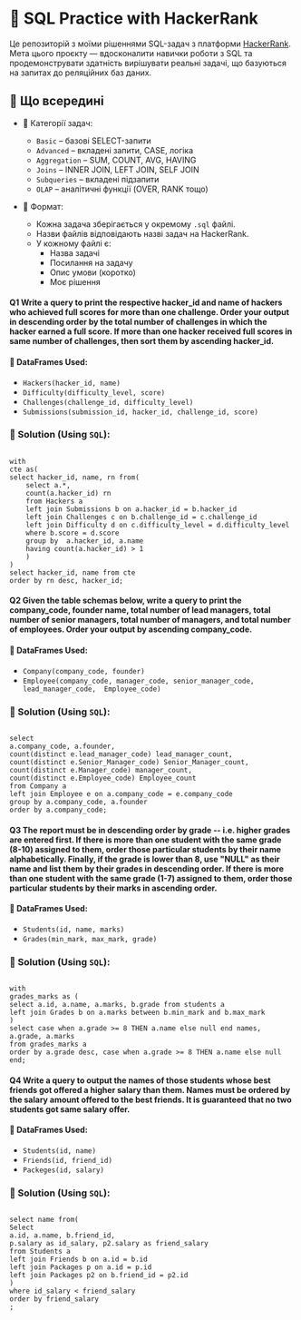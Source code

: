 # 🧠 SQL Practice with HackerRank

Це репозиторій з моїми рішеннями SQL-задач з платформи [HackerRank](https://www.hackerrank.com/domains/sql). Мета цього проєкту — вдосконалити навички роботи з SQL та продемонструвати здатність вирішувати реальні задачі, що базуються на запитах до реляційних баз даних.

## 🧩 Що всередині

- 📁 Категорії задач:
  - `Basic` – базові SELECT-запити
  - `Advanced` – вкладені запити, CASE, логіка
  - `Aggregation` – SUM, COUNT, AVG, HAVING
  - `Joins` – INNER JOIN, LEFT JOIN, SELF JOIN
  - `Subqueries` – вкладені підзапити
  - `OLAP` – аналітичні функції (OVER, RANK тощо)

- 📄 Формат:
  - Кожна задача зберігається у окремому `.sql` файлі.
  - Назви файлів відповідають назві задач на HackerRank.
  - У кожному файлі є:
    - Назва задачі
    - Посилання на задачу
    - Опис умови (коротко)
    - Моє рішення

<h4>Q1 Write a query to print the respective hacker_id and name of hackers who achieved full scores for more than one challenge. Order your output in descending order by the total number of challenges in which the hacker earned a full score. If more than one hacker received full scores in same number of challenges, then sort them by ascending hacker_id.</h4>
<h4>💾 DataFrames Used:</h4>

- `Hackers(hacker_id, name)`
- `Difficulty(difficulty_level, score)`
- `Challenges(challenge_id, difficulty_level)`
- `Submissions(submission_id, hacker_id, challenge_id, score)`

<h3>🧪 Solution (Using <code>SQL</code>):</h3>

<pre><code class="language-sql">
with 
cte as(
select hacker_id, name, rn from(
    select a.*,
    count(a.hacker_id) rn
    from Hackers a
    left join Submissions b on a.hacker_id = b.hacker_id
    left join Challenges c on b.challenge_id = c.challenge_id
    left join Difficulty d on c.difficulty_level = d.difficulty_level
    where b.score = d.score
    group by  a.hacker_id, a.name
    having count(a.hacker_id) > 1
    )
)
select hacker_id, name from cte
order by rn desc, hacker_id;
</code></pre>
<h4>Q2 Given the table schemas below, write a query to print the company_code, founder name, total number of lead managers, total number of senior managers, total number of managers, and total number of employees. Order your output by ascending company_code.</h4>
<h4>💾 DataFrames Used:</h4>

- `Company(company_code, founder)`
- `Employee(company_code, manager_code, senior_manager_code, lead_manager_code,  Employee_code)`

<h3>🧪 Solution (Using <code>SQL</code>):</h3>

<pre><code class="language-sql">
select 
a.company_code, a.founder,
count(distinct e.lead_manager_code) lead_manager_count, 
count(distinct e.Senior_Manager_code) Senior_Manager_count,
count(distinct e.Manager_code) manager_count,
count(distinct e.Employee_code) Employee_count
from Company a
left join Employee e on a.company_code = e.company_code
group by a.company_code, a.founder
order by a.company_code;
</code></pre>

<h4>Q3 The report must be in descending order by grade -- i.e. higher grades are entered first. If there is more than one student with the same grade (8-10) assigned to them, order those particular students by their name alphabetically. Finally, if the grade is lower than 8, use "NULL" as their name and list them by their grades in descending order. If there is more than one student with the same grade (1-7) assigned to them, order those particular students by their marks in ascending order.</h4>
<h4>💾 DataFrames Used:</h4>

- `Students(id, name, marks)`
- `Grades(min_mark, max_mark, grade)`

<h3>🧪 Solution (Using <code>SQL</code>):</h3>

<pre><code class="language-sql">
with 
grades_marks as (
select a.id, a.name, a.marks, b.grade from students a
left join Grades b on a.marks between b.min_mark and b.max_mark
)
select case when a.grade >= 8 THEN a.name else null end names, 
a.grade, a.marks
from grades_marks a
order by a.grade desc, case when a.grade >= 8 THEN a.name else null end;
</code></pre>

<h4>Q4 Write a query to output the names of those students whose best friends got offered a higher salary than them. Names must be ordered by the salary amount offered to the best friends. It is guaranteed that no two students got same salary offer.</h4>
<h4>💾 DataFrames Used:</h4>

- `Students(id, name)`
- `Friends(id, friend_id)`
- `Packeges(id, salary)`

<h3>🧪 Solution (Using <code>SQL</code>):</h3>

<pre><code class="language-sql">
select name from(
Select 
a.id, a.name, b.friend_id, 
p.salary as id_salary, p2.salary as friend_salary 
from Students a
left join Friends b on a.id = b.id 
left join Packages p on a.id = p.id
left join Packages p2 on b.friend_id = p2.id
)
where id_salary < friend_salary
order by friend_salary
;
</code></pre>
